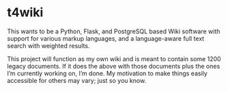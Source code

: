 # t4wiki
This wants to be a Python, Flask, and PostgreSQL based Wiki software with support for various markup languages, and a language-aware full text search with weighted results.

This project will function as my own wiki and is meant to contain some 1200 legacy documents. If it does the above with those documents plus the ones I’m currently working on, I’m done. My motivation to make things easily accessible for others may vary; just so you know.
